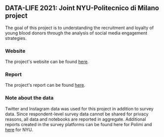 ## DATA-LIFE 2021: Joint NYU-Politecnico di Milano project
The goal of this project is to understanding the recruitment and loyalty of young blood donors through the analysis of social media engagement strategies.

### Website
The project's website can be found <a href="https://data-life-website.herokuapp.com/" target="_blank">here</a>.
### Report
The project's report can be found <a href="FinalCapstoneReport.pdf" target="_blank">here</a>.
### Note about the data
Twitter and Instagram data was used for this project in addition to survey data. Since respondent-level survey data cannot be shared for privacy reasons, all data and notebooks are reported in aggregate. Additional reports created in the survey platforms can be found here for Polimi and <a href="NYU_responses_survey.pdf" target="_blank">here</a> for NYU.
